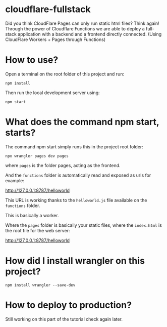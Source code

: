 # cloudflare-fullstack
Did you think CloudFlare Pages can only run static html files? Think again! Through the power of Cloudflare Functions we are able to deploy a full-stack application with a backend and a frontend directly connected. (Using CloudFlare Workers + Pages through Functions)

# How to use?

Open a terminal on the root folder of this project and run:

```
npm install
```

Then run the local development server using:
```
npm start
```

# What does the command npm start, starts?

The command npm start simply runs this in the project root folder:

```
npx wrangler pages dev pages
```

where `pages` is the folder pages, acting as the frontend.

And the `functions` folder is automatically read and exposed as urls for example:

http://127.0.0.1:8787/helloworld

This URL is working thanks to the `helloworld.js` file available on the `functions` folder.

This is basically a worker.

Where the `pages` folder is basically your static files, where the `index.html` is the root file for the web server:

http://127.0.0.1:8787/helloworld

# How did I install wrangler on this project?

```
npm install wrangler --save-dev
```

# How to deploy to production?

Still working on this part of the tutorial check again later.
